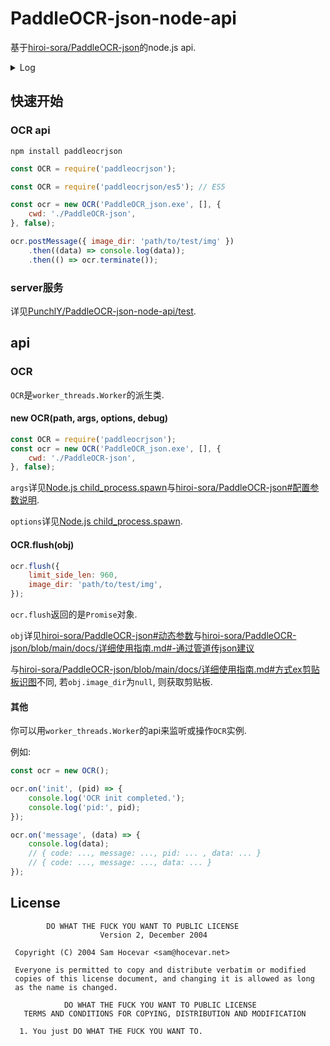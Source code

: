 # PaddleOCR-json-node-api
基于[hiroi-sora/PaddleOCR-json](https://github.com/hiroi-sora/PaddleOCR-json)的node.js api.

<details>
<summary>Log</summary>

v1.0.8 2023.1.20

 \-\-\-

v1.0.7 2022.11.8

 \-\-\-

v1.0.6 2022.11.8

`OCR.postMessage`与`OCR.flush`区别开.

使监听的数据与`OCR.flush`返回的数据一致.

优化动态参数中关于路径的字段.

使用`npm`包管理.

使用`ts`编译.

v1.0.5 2022.10.12

 \-\-\-

v1.0.4 2022.10.1

适配[hiroi-sora/PaddleOCR-json v1.2.1](https://github.com/hiroi-sora/PaddleOCR-json/releases/tag/v1.2.1).

不使用`iconv-lite`包.

更改启动参数输入方式.

v1.0.3 2022.10.1

适配[hiroi-sora/PaddleOCR-json v1.2.1](https://github.com/hiroi-sora/PaddleOCR-json/releases/tag/v1.2.1).

v1.0.2 2022.9.14

增加环境选项.

v1.0.1 2022.9.14

修复无法识别 Alpha版 的启动完成标志的bug.
JSON输入更改为ascii转义.

v1.0.0 2022.9.10

 \-\-\-

</details>

## 快速开始

### OCR api

```
npm install paddleocrjson
```

```js
const OCR = require('paddleocrjson');

const OCR = require('paddleocrjson/es5'); // ES5

const ocr = new OCR('PaddleOCR_json.exe', [], {
    cwd: './PaddleOCR-json',
}, false);

ocr.postMessage({ image_dir: 'path/to/test/img' })
    .then((data) => console.log(data));
    .then(() => ocr.terminate());
```

### server服务

详见[PunchlY/PaddleOCR-json-node-api/test](https://github.com/PunchlY/PaddleOCR-json-node-api/tree/main/api/node.js/test).

## api

### OCR

`OCR`是`worker_threads.Worker`的派生类.

#### new OCR(path, args, options, debug)

```js
const OCR = require('paddleocrjson');
const ocr = new OCR('PaddleOCR_json.exe', [], {
    cwd: './PaddleOCR-json',
}, false);
```

`args`详见[Node.js child_process.spawn](https://nodejs.org/api/child_process.html#child_processspawncommand-args-options)与[hiroi-sora/PaddleOCR-json#配置参数说明](https://github.com/hiroi-sora/PaddleOCR-json#%E9%85%8D%E7%BD%AE%E5%8F%82%E6%95%B0%E8%AF%B4%E6%98%8E).

`options`详见[Node.js child_process.spawn](https://nodejs.org/api/child_process.html#child_processspawncommand-args-options).

#### OCR.flush(obj)

```js
ocr.flush({
    limit_side_len: 960,
    image_dir: 'path/to/test/img',
});
```
`ocr.flush`返回的是`Promise`对象.

`obj`详见[hiroi-sora/PaddleOCR-json#动态参数](https://github.com/hiroi-sora/PaddleOCR-json#%E5%8A%A8%E6%80%81%E5%8F%82%E6%95%B0)与[hiroi-sora/PaddleOCR-json/blob/main/docs/详细使用指南.md#-通过管道传json建议](https://github.com/hiroi-sora/PaddleOCR-json/blob/main/docs/%E8%AF%A6%E7%BB%86%E4%BD%BF%E7%94%A8%E6%8C%87%E5%8D%97.md#-%E9%80%9A%E8%BF%87%E7%AE%A1%E9%81%93%E4%BC%A0json%E5%BB%BA%E8%AE%AE)

与[hiroi-sora/PaddleOCR-json/blob/main/docs/详细使用指南.md#方式ex剪贴板识图](https://github.com/hiroi-sora/PaddleOCR-json/blob/main/docs/%E8%AF%A6%E7%BB%86%E4%BD%BF%E7%94%A8%E6%8C%87%E5%8D%97.md#%E6%96%B9%E5%BC%8Fex%E5%89%AA%E8%B4%B4%E6%9D%BF%E8%AF%86%E5%9B%BE)不同, 若`obj.image_dir`为`null`, 则获取剪贴板.

#### 其他

你可以用`worker_threads.Worker`的api来监听或操作`OCR`实例.

例如:
```js
const ocr = new OCR();

ocr.on('init', (pid) => {
    console.log('OCR init completed.');
    console.log('pid:', pid);
});

ocr.on('message', (data) => {
    console.log(data);
    // { code: ..., message: ..., pid: ... , data: ... }
    // { code: ..., message: ..., data: ... }
});
```

## License

```
        DO WHAT THE FUCK YOU WANT TO PUBLIC LICENSE
                    Version 2, December 2004

 Copyright (C) 2004 Sam Hocevar <sam@hocevar.net>

 Everyone is permitted to copy and distribute verbatim or modified
 copies of this license document, and changing it is allowed as long
 as the name is changed.

            DO WHAT THE FUCK YOU WANT TO PUBLIC LICENSE
   TERMS AND CONDITIONS FOR COPYING, DISTRIBUTION AND MODIFICATION

  1. You just DO WHAT THE FUCK YOU WANT TO.
```
